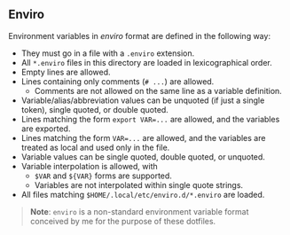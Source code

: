 ## Enviro

Environment variables in _enviro_ format are defined in the following way:

- They must go in a file with a `.enviro` extension.
- All `*.enviro` files in this directory are loaded in lexicographical order.
- Empty lines are allowed.
- Lines containing only comments (`# ...`) are allowed.
  - Comments are not allowed on the same line as a variable definition.
- Variable/alias/abbreviation values can be unquoted (if just a single token),
  single quoted, or double quoted.
- Lines matching the form `export VAR=...` are allowed, and the variables are
  exported.
- Lines matching the form `VAR=...` are allowed, and the variables are
  treated as local and used only in the file.
- Variable values can be single quoted, double quoted, or unquoted.
- Variable interpolation is allowed, with
  - `$VAR` and `${VAR}` forms are supported.
  - Variables are not interpolated within single quote strings.
- All files matching `$HOME/.local/etc/enviro.d/*.enviro` are loaded.

> **Note**: `enviro` is a non-standard environment variable format conceived
> by me for the purpose of these dotfiles.
